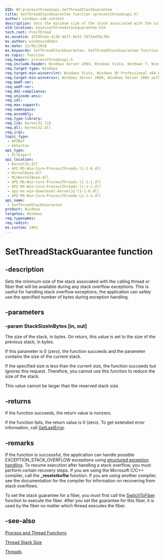 ```yaml
---
UID: NF:processthreadsapi.SetThreadStackGuarantee
title: SetThreadStackGuarantee function (processthreadsapi.h)
author: windows-sdk-content
description: Sets the minimum size of the stack associated with the calling thread or fiber that will be available during any stack overflow exceptions.
old-location: base\setthreadstackguarantee.htm
tech.root: ProcThread
ms.assetid: 42595cba-413b-4b71-8d32-f873ed78c39c
ms.author: windowssdkdev
ms.date: 12/05/2018
ms.keywords: SetThreadStackGuarantee, SetThreadStackGuarantee function, base.setthreadstackguarantee, processthreadsapi/SetThreadStackGuarantee, winbase/SetThreadStackGuarantee
ms.topic: function
req.header: processthreadsapi.h
req.include-header: Windows Server 2003, Windows Vista, Windows 7, Windows Server 2008  Windows Server 2008 R2, Windows.h
req.target-type: Windows
req.target-min-winverclnt: Windows Vista, Windows XP Professional x64 Edition [desktop apps only]
req.target-min-winversvr: Windows Server 2008, Windows Server 2003 with SP1 [desktop apps only]
req.kmdf-ver: 
req.umdf-ver: 
req.ddi-compliance: 
req.unicode-ansi: 
req.idl: 
req.max-support: 
req.namespace: 
req.assembly: 
req.type-library: 
req.lib: Kernel32.lib
req.dll: Kernel32.dll
req.irql: 
topic_type:
 - APIRef
 - kbSyntax
api_type:
 - DllExport
api_location:
 - Kernel32.dll
 - API-MS-Win-Core-ProcessThreads-l1-1-0.dll
 - KernelBase.dll
 - MinKernelBase.dll
 - API-MS-Win-Core-ProcessThreads-l1-1-1.dll
 - API-MS-Win-Core-ProcessThreads-l1-1-2.dll
 - api-ms-win-downlevel-kernel32-l1-1-0.dll
 - API-MS-Win-Core-ProcessThreads-L1-1-3.dll
api_name:
 - SetThreadStackGuarantee
product: Windows
targetos: Windows
req.typenames: 
req.redist: 
ms.custom: 19H1
---
```


# SetThreadStackGuarantee function


## -description


Sets the minimum size of the stack associated with the calling thread or fiber that will be available during any stack overflow exceptions. This is useful for handling stack overflow exceptions; the application can safely use the specified number of bytes during exception handling.


## -parameters




### -param StackSizeInBytes [in, out]

The size of the stack, in bytes. On return, this value is set to the size of the previous stack, in bytes.

If this parameter is 0 (zero), the function succeeds and the parameter contains the size of the current stack.

If the specified size is less than the current size, the function succeeds but ignores this request. Therefore, you cannot use this function to reduce the size of the stack.

This value cannot be larger than the reserved stack size.


## -returns



If the function succeeds, the return value is nonzero.

If the function fails, the return value is 0 (zero). To get extended error information, call 
<a href="https://docs.microsoft.com/windows/desktop/api/errhandlingapi/nf-errhandlingapi-getlasterror">GetLastError</a>.




## -remarks



If the function is successful, the application can handle possible EXCEPTION_STACK_OVERFLOW exceptions using <a href="https://docs.microsoft.com/windows/desktop/Debug/structured-exception-handling">structured exception handling</a>. To resume execution after handling a stack overflow, you must perform certain recovery steps. If you are using the Microsoft C/C++ compiler, call the <b>_resetstkoflw</b> function. If you are using another compiler, see the documentation for the compiler for information on recovering from stack overflows.

To set the stack guarantee for a fiber, you must first call the <a href="https://docs.microsoft.com/windows/desktop/api/winbase/nf-winbase-switchtofiber">SwitchToFiber</a> function to execute the fiber. After you set the guarantee for this fiber, it is used by the fiber no matter which thread executes the fiber.




## -see-also




<a href="https://docs.microsoft.com/windows/desktop/ProcThread/process-and-thread-functions">Process and Thread Functions</a>



<a href="https://docs.microsoft.com/windows/desktop/ProcThread/thread-stack-size">Thread Stack Size</a>



<a href="https://docs.microsoft.com/windows/desktop/ProcThread/multiple-threads">Threads</a>
 

 

